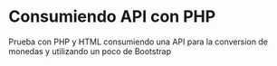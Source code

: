 # Consumiendo API con PHP
Prueba con PHP y HTML consumiendo una API para la conversion de monedas y utilizando un poco de Bootstrap
